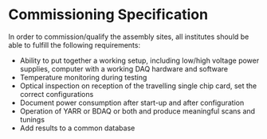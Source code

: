 Commissioning Specification
===========================

In order to commission/qualify the assembly sites, all institutes should be able to fulfill the following requirements:

- Ability to put together a working setup, including low/high voltage power supplies, computer with a working DAQ hardware and software
- Temperature monitoring during testing
- Optical inspection on reception of the travelling single chip card, set the correct configurations
- Document power consumption after start-up and after configuration
- Operation of YARR or BDAQ or both and produce meaningful scans and tunings
- Add results to a common database
